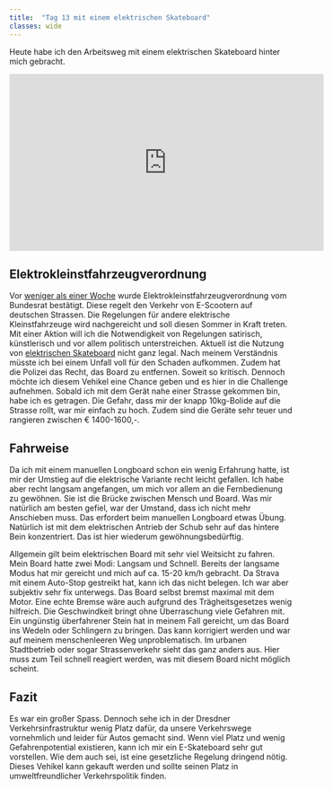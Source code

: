 ```yaml
---
title:  "Tag 13 mit einem elektrischen Skateboard"
classes: wide
---
```


Heute habe ich den Arbeitsweg mit einem elektrischen Skateboard hinter mich gebracht.

<iframe width="560" height="315" src="https://www.youtube.com/embed/UgsmAKfmIcI" frameborder="0" allow="accelerometer; autoplay; encrypted-media; gyroscope; picture-in-picture" allowfullscreen></iframe>

## Elektrokleinstfahrzeugverordnung 

Vor [weniger als einer Woche](https://mobilitymag.de/bundesrat-genehmigt-e-scooter/) wurde Elektrokleinstfahrzeugverordnung vom Bundesrat bestätigt. Diese regelt den Verkehr von E-Scootern auf deutschen Strassen. Die Regelungen für andere elektrische Kleinstfahrzeuge wird nachgereicht und soll diesen Sommer in Kraft treten. Mit einer Aktion will ich die Notwendigkeit von Regelungen satirisch, künstlerisch und vor allem politisch unterstreichen. Aktuell ist die Nutzung von [elektrischen Skateboard](https://mobilitymag.de/boosted-board-im-test/) nicht ganz legal. Nach meinem Verständnis müsste ich bei einem Unfall voll für den Schaden aufkommen. Zudem hat die Polizei das Recht, das Board zu entfernen. Soweit so kritisch. Dennoch möchte ich diesem Vehikel eine Chance geben und es hier in die Challenge aufnehmen. Sobald ich mit dem Gerät nahe einer Strasse gekommen bin, habe ich es getragen. Die Gefahr, dass mir der knapp 10kg-Bolide auf die Strasse rollt, war mir einfach zu hoch. Zudem sind die Geräte sehr teuer und rangieren zwischen € 1400-1600,-.

## Fahrweise

Da ich mit einem manuellen Longboard schon ein wenig Erfahrung hatte, ist mir der Umstieg auf die elektrische Variante recht leicht gefallen. Ich habe aber recht langsam angefangen, um mich vor allem an die Fernbedienung zu gewöhnen. Sie ist die Brücke zwischen Mensch und Board. Was mir natürlich am besten gefiel, war der Umstand, dass ich nicht mehr Anschieben muss. Das erfordert beim manuellen Longboard etwas Übung. Natürlich ist mit dem elektrischen Antrieb der Schub sehr auf das hintere Bein konzentriert. Das ist hier wiederum gewöhnungsbedürftig. 

Allgemein gilt beim elektrischen Board mit sehr viel Weitsicht zu fahren. Mein Board hatte zwei Modi: Langsam und Schnell. Bereits der langsame Modus hat mir gereicht und mich auf ca. 15-20 km/h gebracht. Da Strava mit einem Auto-Stop gestreikt hat, kann ich das nicht belegen. Ich war aber subjektiv sehr fix unterwegs. Das Board selbst bremst maximal mit dem Motor. Eine echte Bremse wäre auch aufgrund des Trägheitsgesetzes wenig hilfreich. Die Geschwindkeit bringt ohne Überraschung viele Gefahren mit. Ein ungünstig überfahrener Stein hat in meinem Fall gereicht, um das Board ins Wedeln oder Schlingern zu bringen. Das kann korrigiert werden und war auf meinem menschenleeren Weg unproblematisch. Im urbanen Stadtbetrieb oder sogar Strassenverkehr sieht das ganz anders aus. Hier muss zum Teil schnell reagiert werden, was mit diesem Board nicht möglich scheint.

## Fazit

Es war ein großer Spass. Dennoch sehe ich in der Dresdner Verkehrsinfrastruktur wenig Platz dafür, da unsere Verkehrswege vornehmlich und leider für Autos gemacht sind. Wenn viel Platz und wenig Gefahrenpotential existieren, kann ich mir ein E-Skateboard sehr gut vorstellen. Wie dem auch sei, ist eine gesetzliche Regelung dringend nötig. Dieses Vehikel kann gekauft werden und sollte seinen Platz in umweltfreundlicher Verkehrspolitik finden.

